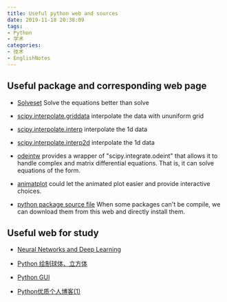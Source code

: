 ```yaml
---
title: Useful python web and sources
date: 2019-11-18 20:38:09
tags:
- Python
- 学术
categories:
- 技术
- EnglishNotes
---
```


## Useful package and corresponding web page



* [Solveset](https://docs.sympy.org/latest/modules/solvers/solveset.html )  Solve the equations better than solve

* [scipy.interpolate.griddata](https://docs.scipy.org/doc/scipy/reference/generated/scipy.interpolate.griddata.html) interpolate the data with ununiform grid
* [scipy.interpolate.interp](https://docs.scipy.org/doc/numpy/reference/generated/numpy.interp.html) interpolate the 1d data

* [scipy.interpolate.interp2d](https://docs.scipy.org/doc/numpy/reference/generated/numpy.interp2d.html)  interpolate the 1d data

* [odeintw](https://pypi.org/project/odeintw/) provides a wrapper of "scipy.integrate.odeint" that allows it to handle complex and matrix differential equations. That is, it can solve equations of the form.

* [animatplot](https://github.com/t-makaro/animatplot) could let the animated plot easier and provide interactive choices.

* [python package source file](https://www.lfd.uci.edu/~gohlke/pythonlibs/) When some packages can't be compile, we can download them from this web and directly install them.

## Useful web for study

* [Neural Networks and Deep Learning](http://neuralnetworksanddeeplearning.com/)

* [Python 绘制球体、立方体](https://cloud.tencent.com/developer/ask/64293)

* [Python GUI](https://likegeeks.com/python-gui-examples-tkinter-tutorial/)

* [Python优质个人博客(1)](https://vlight.me/2018/05/07/ML-with-tf-TensorFlow-essentials/)
